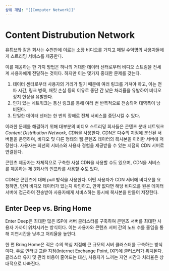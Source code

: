 ```yaml
---
상위 개념: "[[Computer Network]]"
---
```

# Content Distrubution Network
유튜브와 같은 회사는 수천만에 이르는 소장 비디오를 가지고 매일 수억명의 사용자들에게 스트리밍 서비스를 제공한다.

이를 제공하는 한 가지 방법은 하나의 거대한 데이터 센터로부터 비디오 스트림을 전세계 사용자에게 전달하는 것이다. 하지만 이는 몇가지 중대한 문제를 갖는다.

1. 데이터 센터로부터 사용자의 거리가 멀기 때문에 여러 링크를 거쳐야 하고, 이는 전파 시간, 링크 병목, 패킷 손실 등의 이유로 종단 간 낮은 처리율을 유발하여 비디오 정지 현상을 유발한다.
2. 인기 있는 네트워크는 통신 링크를 통해 여러 번 반복적으로 전송되어 대역폭이 낭비된다.
3. 단일한 데이터 센터는 한 번의 장애로 전체 서비스를 중단시킬 수 있다.

이러한 문제를 해결하기 위해 대부분의 비디오 스트리밍 회사들은 콘텐츠 분배 네트워크*Content Distribution Network, CDN*을 사용한다. CDN은 다수의 지점에 분산된 서버들을 운영하며, 비디오 및 다른 형태의 웹 콘텐츠 데이터의 복사본을 이러한 서버에 저장한다. 사용자는 최선의 서비스와 사용자 경험을 제공받을 수 있는 지점의 CDN 서버로 연결된다.

콘텐츠 제공자는 자체적으로 구축한 사설 CDN을 사용할 수도 있으며, CDN을 서비스를 제공하는 제 3회사의 인프라를 사용할 수도 있다.

CDN은 콘텐츠에 대해 pull 방식을 사용한다. 어떤 사용자가 CDN 서버에 비디오를 요청하면, 먼저 비디오 데이터가 있는지 확인하고, 만약 없다면 해당 비디오를 원본 데이터 서버에 접근하여 전송받아 사용자에게 서비스하는 동시에 복사본을 만들어 저장한다.

## Enter Deep vs. Bring Home
Enter Deep은 최대한 많은 ISP에 서버 클러스터를 구축하여 콘텐츠 서버를 최대한 사용자 가까이 위치시키는 방식이다. 이는 사용자와 콘텐츠 서버 간의 노드 수를 줄임을 통해 지연시간을 낮추고 처리율을 높인다.

한 편 Bring Home은 적은 수의 핵심 지점에 큰 규모의 서버 클러스터를 구축하는 방식이다. 주로 인터넷 교환 지점(Internet Exchange Point, IXP)에 클러스터가 위치된다. 클러스터 유지 및 관리 비용이 줄어드는 대신, 사용자가 느끼는 지연 시간과 처리율은 상대적으로 나빠진다.

